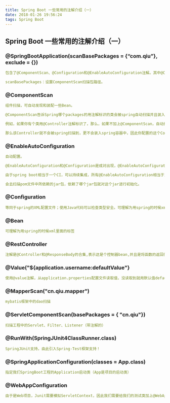 ```yaml
---
title: Spring Boot 一些常用的注解介绍（一）
date: 2018-01-26 19:56:24
tags: Spring Boot
---
```

## Spring Boot 一些常用的注解介绍（一）

### @SpringBootApplication(scanBasePackages = {“com.qiu”}, exclude = {})

```yaml
包含了@ComponentScan、@Configuration和@EnableAutoConfiguration注解。其中@ComponentScan让spring Boot扫描到Configuration类并把它加入到程序上下文。

scanBasePackages：设置ComponentScan扫描包路径。
```

### @ComponentScan
```yaml
组件扫描，可自动发现和装配一些Bean。

@ComponentScan告诉Spring哪个packages的用注解标识的类会被spring自动扫描并且装入bean容器。 

例如，如果你有个类用@Controller注解标识了，那么，如果不加上@ComponentScan，自动扫描该controller。

那么该Controller就不会被spring扫描到，更不会装入spring容器中，因此你配置的这个Controller也没有意义。
```

### @EnableAutoConfiguration

```yaml
自动配置。

@EnableAutoConfiguration和@Configuration是成对出现，@EnableAutoConfiguration负责去扫描带有@Configuration的类。 

由于spring boot相当于一个CI，可以持续集成，所有@EnableAutoConfiguration相当于对集成进来的模块进行初始化的工作。 

会去扫描pom文件中所依赖的jar包，依赖了哪个jar包就对这个jar进行初始化。
```
### @Configuration

```yaml
等同于spring的XML配置文件；使用Java代码可以检查类型安全。可理解为用spring的时候xml里面的标签。
```

### @Bean
```yaml
可理解为用spring的时候xml里面的标签
```
### @RestController
```yaml
注解是@Controller和@ResponseBody的合集,表示这是个控制器bean,并且是将函数的返回值直接填入HTTP响应体中,是REST风格的控制器。
```


### @Value("${application.username:defaultValue"}
```yaml
使用@value注解，从application.properties配置文件读取值，没读取到就用默认值defaultValue
```

### @MapperScan("cn.qiu.mapper")
```yaml
mybatis框架中的dao扫描
```


### @ServletComponentScan(basePackages = { "cn.qiu"})
```yaml
扫描工程中的Servlet、Filter、Listener（带注解的）
```
### @RunWith(SpringJUnit4ClassRunner.class)
```yaml
SpringJUnit支持，由此引入Spring-Test框架支持！
```
### @SpringApplicationConfiguration(classes = App.class)
```yaml
指定我们SpringBoot工程的Application启动类（App是项目的启动类）
```

### @WebAppConfiguration
```yaml
由于是Web项目，Junit需要模拟ServletContext，因此我们需要给我们的测试类加上@WebAppConfiguration。
```